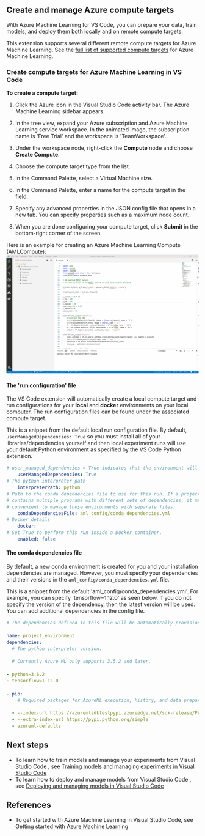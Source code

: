 ## Create and manage Azure compute targets

With Azure Machine Learning for VS Code, you can prepare your data, train models, and deploy them both locally and on remote compute targets.

This extension supports several different remote compute targets for Azure Machine Learning. See the [full list of supported compute targets](https://docs.microsoft.com/en-us/azure/machine-learning/service/how-to-set-up-training-targets) for Azure Machine Learning.

### Create compute targets for Azure Machine Learning in VS Code

**To create a compute target:**

1. Click the Azure icon in the Visual Studio Code activity bar. The Azure Machine Learning sidebar appears.

2. In the tree view, expand your Azure subscription and Azure Machine Learning service workspace. In the animated image, the subscription name is 'Free Trial' and the workspace is 'TeamWorkspace'. 

3. Under the workspace node, right-click the **Compute** node and choose **Create Compute**.

4. Choose the compute target type from the list. 

5. In the Command Palette, select a Virtual Machine size.

6. In the Command Palette, enter a name for the compute target in the field. 

7. Specify any advanced properties in the JSON config file that opens in a new tab. You can specify properties such as a maximum node count..

8. When you are done configuring your compute target, click **Submit** in the bottom-right corner of the screen.

Here is an example for creating an Azure Machine Learning Compute (AMLCompute):
[![Create AML Compute in VS Code](./media/CreateARemoteCompute.gif)](./media/CreateARemoteCompute.gif#lightbox)

#### The 'run configuration' file

The VS Code extension will automatically create a local compute target and run configurations for your **local** and **docker** environments on your local computer. The run configuration files can be found under the associated compute target. 

This is a snippet from the default local run configuration file. By default, `userManagedDependencies: True`  so you must install all of your libraries/dependencies yourself and then local experiment runs will use your default Python environment as specified by the VS Code Python extension.

```yaml
# user_managed_dependencies = True indicates that the environment will be user managed. False indicates that AzureML will manage the user environment.
    userManagedDependencies: True
# The python interpreter path
    interpreterPath: python
# Path to the conda dependencies file to use for this run. If a project
# contains multiple programs with different sets of dependencies, it may be
# convenient to manage those environments with separate files.
    condaDependenciesFile: aml_config/conda_dependencies.yml
# Docker details
    docker:
# Set True to perform this run inside a Docker container.
    enabled: false
```


#### The conda dependencies file

By default, a new conda environment is created for you and your installation dependencies are managed. However, you must specify your dependencies and their versions in the `aml_config/conda_dependencies.yml` file. 

This is a snippet from the default 'aml_config/conda_dependencies.yml'. For example, you can specify 'tensorflow=1.12.0' as seen below. If you do not specify the version of the dependency, then the latest version will be used.  
You can add additional dependencies in the config file.

```yaml
# The dependencies defined in this file will be automatically provisioned for runs with userManagedDependencies=False.

name: project_environment
dependencies:
  # The python interpreter version.

  # Currently Azure ML only supports 3.5.2 and later.

- python=3.6.2
- tensorflow=1.12.0

- pip:
    # Required packages for AzureML execution, history, and data preparation.

  - --index-url https://azuremlsdktestpypi.azureedge.net/sdk-release/Preview/E7501C02541B433786111FE8E140CAA1
  - --extra-index-url https://pypi.python.org/simple
  - azureml-defaults

```

## Next steps
- To learn how to train models and manage your experiments from Visual Studio Code , see [Training models and managing experiments in Visual Studio Code](train-models-aml-vscode.md)
- To learn how to deploy and manage models from Visual Studio Code , see [Deploying and managing models in Visual Studio Code](deploy-models-aml-vscode.md)

## References
- To get started with Azure Machine Learning in Visual Studio Code, see [Getting started with Azure Machine Learning](/docs/getting-started-aml-vscode.md)
